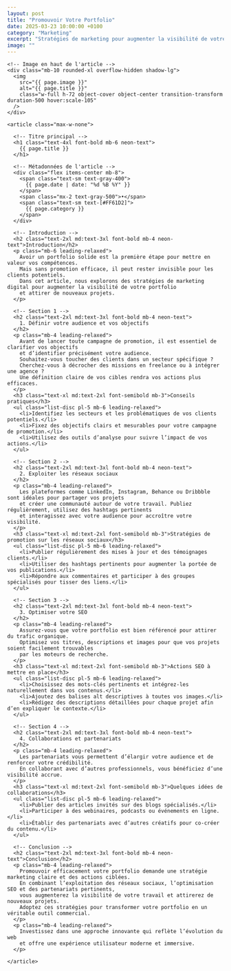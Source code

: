 ```yaml
---
layout: post
title: "Promouvoir Votre Portfolio"
date: 2025-03-23 10:00:00 +0100
category: "Marketing"
excerpt: "Stratégies de marketing pour augmenter la visibilité de votre portfolio et attirer l'attention des clients potentiels."
image: ""
---
```

<main class="pt-24 pb-16 bg-[#0A0118] text-white">
  <div class="container mx-auto px-4 max-w-4xl">

    <!-- Image en haut de l'article -->
    <div class="mb-10 rounded-xl overflow-hidden shadow-lg">
      <img 
        src="{{ page.image }}" 
        alt="{{ page.title }}" 
        class="w-full h-72 object-cover object-center transition-transform duration-500 hover:scale-105"
      />
    </div>

    <article class="max-w-none">

      <!-- Titre principal -->
      <h1 class="text-4xl font-bold mb-6 neon-text">
        {{ page.title }}
      </h1>

      <!-- Métadonnées de l'article -->
      <div class="flex items-center mb-8">
        <span class="text-sm text-gray-400">
          {{ page.date | date: "%d %B %Y" }}
        </span>
        <span class="mx-2 text-gray-500">•</span>
        <span class="text-sm text-[#FF61D2]">
          {{ page.category }}
        </span>
      </div>

      <!-- Introduction -->
      <h2 class="text-2xl md:text-3xl font-bold mb-4 neon-text">Introduction</h2>
      <p class="mb-6 leading-relaxed">
        Avoir un portfolio solide est la première étape pour mettre en valeur vos compétences. 
        Mais sans promotion efficace, il peut rester invisible pour les clients potentiels. 
        Dans cet article, nous explorons des stratégies de marketing digital pour augmenter la visibilité de votre portfolio 
        et attirer de nouveaux projets.
      </p>

      <!-- Section 1 -->
      <h2 class="text-2xl md:text-3xl font-bold mb-4 neon-text">
        1. Définir votre audience et vos objectifs
      </h2>
      <p class="mb-4 leading-relaxed">
        Avant de lancer toute campagne de promotion, il est essentiel de clarifier vos objectifs 
        et d’identifier précisément votre audience. 
        Souhaitez-vous toucher des clients dans un secteur spécifique ? 
        Cherchez-vous à décrocher des missions en freelance ou à intégrer une agence ? 
        Une définition claire de vos cibles rendra vos actions plus efficaces.
      </p>
      <h3 class="text-xl md:text-2xl font-semibold mb-3">Conseils pratiques</h3>
      <ul class="list-disc pl-5 mb-6 leading-relaxed">
        <li>Identifiez les secteurs et les problématiques de vos clients potentiels.</li>
        <li>Fixez des objectifs clairs et mesurables pour votre campagne de promotion.</li>
        <li>Utilisez des outils d’analyse pour suivre l’impact de vos actions.</li>
      </ul>

      <!-- Section 2 -->
      <h2 class="text-2xl md:text-3xl font-bold mb-4 neon-text">
        2. Exploiter les réseaux sociaux
      </h2>
      <p class="mb-4 leading-relaxed">
        Les plateformes comme LinkedIn, Instagram, Behance ou Dribbble sont idéales pour partager vos projets 
        et créer une communauté autour de votre travail. Publiez régulièrement, utilisez des hashtags pertinents 
        et interagissez avec votre audience pour accroître votre visibilité.
      </p>
      <h3 class="text-xl md:text-2xl font-semibold mb-3">Stratégies de promotion sur les réseaux sociaux</h3>
      <ul class="list-disc pl-5 mb-6 leading-relaxed">
        <li>Publier régulièrement des mises à jour et des témoignages clients.</li>
        <li>Utiliser des hashtags pertinents pour augmenter la portée de vos publications.</li>
        <li>Répondre aux commentaires et participer à des groupes spécialisés pour tisser des liens.</li>
      </ul>

      <!-- Section 3 -->
      <h2 class="text-2xl md:text-3xl font-bold mb-4 neon-text">
        3. Optimiser votre SEO
      </h2>
      <p class="mb-4 leading-relaxed">
        Assurez-vous que votre portfolio est bien référencé pour attirer du trafic organique. 
        Optimisez vos titres, descriptions et images pour que vos projets soient facilement trouvables 
        par les moteurs de recherche.
      </p>
      <h3 class="text-xl md:text-2xl font-semibold mb-3">Actions SEO à mettre en place</h3>
      <ul class="list-disc pl-5 mb-6 leading-relaxed">
        <li>Choisissez des mots-clés pertinents et intégrez-les naturellement dans vos contenus.</li>
        <li>Ajoutez des balises alt descriptives à toutes vos images.</li>
        <li>Rédigez des descriptions détaillées pour chaque projet afin d’en expliquer le contexte.</li>
      </ul>

      <!-- Section 4 -->
      <h2 class="text-2xl md:text-3xl font-bold mb-4 neon-text">
        4. Collaborations et partenariats
      </h2>
      <p class="mb-4 leading-relaxed">
        Les partenariats vous permettent d’élargir votre audience et de renforcer votre crédibilité. 
        En collaborant avec d’autres professionnels, vous bénéficiez d’une visibilité accrue.
      </p>
      <h3 class="text-xl md:text-2xl font-semibold mb-3">Quelques idées de collaborations</h3>
      <ul class="list-disc pl-5 mb-6 leading-relaxed">
        <li>Publier des articles invités sur des blogs spécialisés.</li>
        <li>Participer à des webinaires, podcasts ou événements en ligne.</li>
        <li>Établir des partenariats avec d’autres créatifs pour co-créer du contenu.</li>
      </ul>

      <!-- Conclusion -->
      <h2 class="text-2xl md:text-3xl font-bold mb-4 neon-text">Conclusion</h2>
      <p class="mb-4 leading-relaxed">
        Promouvoir efficacement votre portfolio demande une stratégie marketing claire et des actions ciblées. 
        En combinant l’exploitation des réseaux sociaux, l’optimisation SEO et des partenariats pertinents, 
        vous augmenterez la visibilité de votre travail et attirerez de nouveaux projets. 
        Adoptez ces stratégies pour transformer votre portfolio en un véritable outil commercial.
      </p>
      <p class="mb-4 leading-relaxed">
        Investissez dans une approche innovante qui reflète l’évolution du web 
        et offre une expérience utilisateur moderne et immersive.
      </p>

    </article>
  </div>
</main>
